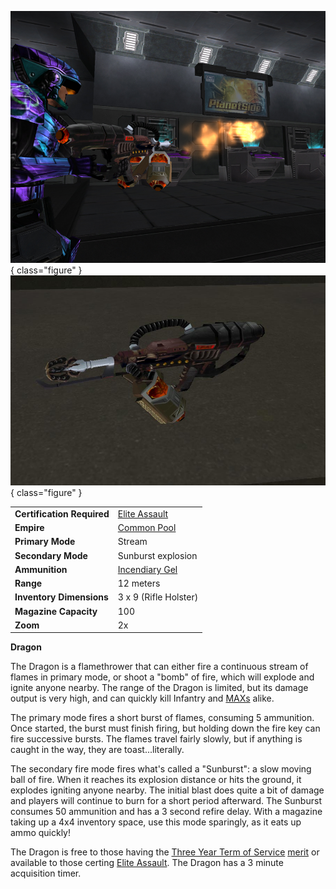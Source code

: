 ![Soldier firing the Dragon](../images/Dragon1.jpg){ class="figure" }
![](../images/Dragon.jpg){ class="figure" }

|                            |                                                     |
| -------------------------- | --------------------------------------------------- |
| **Certification Required** | [Elite Assault](../certifications/Elite_Assault.md) |
| **Empire**                 | [Common Pool](../terminology/Common_Pool.md)        |
| **Primary Mode**           | Stream                                              |
| **Secondary Mode**         | Sunburst explosion                                  |
| **Ammunition**             | [Incendiary Gel](../ammunition/Incendiary_Gel.md)   |
| **Range**                  | 12 meters                                           |
| **Inventory Dimensions**   | 3 x 9 (Rifle Holster)                               |
| **Magazine Capacity**      | 100                                                 |
| **Zoom**                   | 2x                                                  |

**Dragon**

The Dragon is a flamethrower that can either fire a continuous stream of flames
in primary mode, or shoot a "bomb" of fire, which will explode and ignite anyone
nearby. The range of the Dragon is limited, but its damage output is very high,
and can quickly kill Infantry and
[MAXs](../armor/Mechanized_Assault_Exo-Suit.md) alike.

The primary mode fires a short burst of flames, consuming 5 ammunition. Once
started, the burst must finish firing, but holding down the fire key can fire
successive bursts. The flames travel fairly slowly, but if anything is caught in
the way, they are toast...literally.

The secondary fire mode fires what's called a "Sunburst": a slow moving ball of
fire. When it reaches its explosion distance or hits the ground, it explodes
igniting anyone nearby. The initial blast does quite a bit of damage and players
will continue to burn for a short period afterward. The Sunburst consumes 50
ammunition and has a 3 second refire delay. With a magazine taking up a 4x4
inventory space, use this mode sparingly, as it eats up ammo quickly!

The Dragon is free to those having the
[Three Year Term of Service](../merits/Term_of_Service.md)
[merit](../merits/index.md) or available to those certing
[Elite Assault](../certifications/Elite_Assault.md). The Dragon has a 3 minute
acquisition timer.
